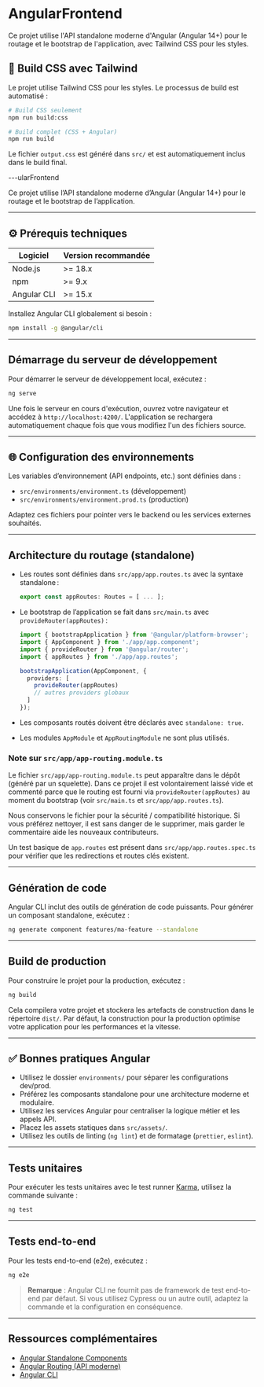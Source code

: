 # AngularFrontend

Ce projet utilise l'API standalone moderne d'Angular (Angular 14+) pour le routage et le bootstrap de l'application, avec Tailwind CSS pour les styles.

## 🎨 Build CSS avec Tailwind

Le projet utilise Tailwind CSS pour les styles. Le processus de build est automatisé :

```bash
# Build CSS seulement
npm run build:css

# Build complet (CSS + Angular)
npm run build
```

Le fichier `output.css` est généré dans `src/` et est automatiquement inclus dans le build final.

---ularFrontend

Ce projet utilise l’API standalone moderne d’Angular (Angular 14+) pour le routage et le bootstrap de l’application.

---

## ⚙️ Prérequis techniques

| Logiciel         | Version recommandée |
|------------------|--------------------|
| Node.js          | >= 18.x            |
| npm              | >= 9.x             |
| Angular CLI      | >= 15.x            |

Installez Angular CLI globalement si besoin :

```bash
npm install -g @angular/cli
```

---

## Démarrage du serveur de développement

Pour démarrer le serveur de développement local, exécutez :

```bash
ng serve
```

Une fois le serveur en cours d'exécution, ouvrez votre navigateur et accédez à `http://localhost:4200/`. L'application se rechargera automatiquement chaque fois que vous modifiez l'un des fichiers source.

---

## 🌐 Configuration des environnements

Les variables d’environnement (API endpoints, etc.) sont définies dans :

- `src/environments/environment.ts` (développement)
- `src/environments/environment.prod.ts` (production)

Adaptez ces fichiers pour pointer vers le backend ou les services externes souhaités.

---

## Architecture du routage (standalone)

- Les routes sont définies dans `src/app/app.routes.ts` avec la syntaxe standalone :

  ```typescript
  export const appRoutes: Routes = [ ... ];
  ```

- Le bootstrap de l’application se fait dans `src/main.ts` avec `provideRouter(appRoutes)` :

  ```typescript
  import { bootstrapApplication } from '@angular/platform-browser';
  import { AppComponent } from './app/app.component';
  import { provideRouter } from '@angular/router';
  import { appRoutes } from './app/app.routes';

  bootstrapApplication(AppComponent, {
    providers: [
      provideRouter(appRoutes)
      // autres providers globaux
    ]
  });
  ```

- Les composants routés doivent être déclarés avec `standalone: true`.
- Les modules `AppModule` et `AppRoutingModule` ne sont plus utilisés.

### Note sur `src/app/app-routing.module.ts`

Le fichier `src/app/app-routing.module.ts` peut apparaître dans le dépôt (généré par un squelette). Dans ce projet il est volontairement laissé vide et commenté parce que le routing est fourni via `provideRouter(appRoutes)` au moment du bootstrap (voir `src/main.ts` et `src/app/app.routes.ts`).

Nous conservons le fichier pour la sécurité / compatibilité historique. Si vous préférez nettoyer, il est sans danger de le supprimer, mais garder le commentaire aide les nouveaux contributeurs.

Un test basique de `app.routes` est présent dans `src/app/app.routes.spec.ts` pour vérifier que les redirections et routes clés existent.

---

## Génération de code

Angular CLI inclut des outils de génération de code puissants. Pour générer un composant standalone, exécutez :

```bash
ng generate component features/ma-feature --standalone
```

---

## Build de production

Pour construire le projet pour la production, exécutez :

```bash
ng build
```

Cela compilera votre projet et stockera les artefacts de construction dans le répertoire `dist/`. Par défaut, la construction pour la production optimise votre application pour les performances et la vitesse.

---

## ✅ Bonnes pratiques Angular

- Utilisez le dossier `environments/` pour séparer les configurations dev/prod.
- Préférez les composants standalone pour une architecture moderne et modulaire.
- Utilisez les services Angular pour centraliser la logique métier et les appels API.
- Placez les assets statiques dans `src/assets/`.
- Utilisez les outils de linting (`ng lint`) et de formatage (`prettier`, `eslint`).

---

## Tests unitaires

Pour exécuter les tests unitaires avec le test runner [Karma](https://karma-runner.github.io), utilisez la commande suivante :

```bash
ng test
```

---

## Tests end-to-end

Pour les tests end-to-end (e2e), exécutez :

```bash
ng e2e
```

> **Remarque** : Angular CLI ne fournit pas de framework de test end-to-end par défaut. Si vous utilisez Cypress ou un autre outil, adaptez la commande et la configuration en conséquence.

---

## Ressources complémentaires

- [Angular Standalone Components](https://angular.dev/guide/standalone-components)
- [Angular Routing (API moderne)](https://angular.dev/guide/router)
- [Angular CLI](https://angular.dev/tools/cli)
